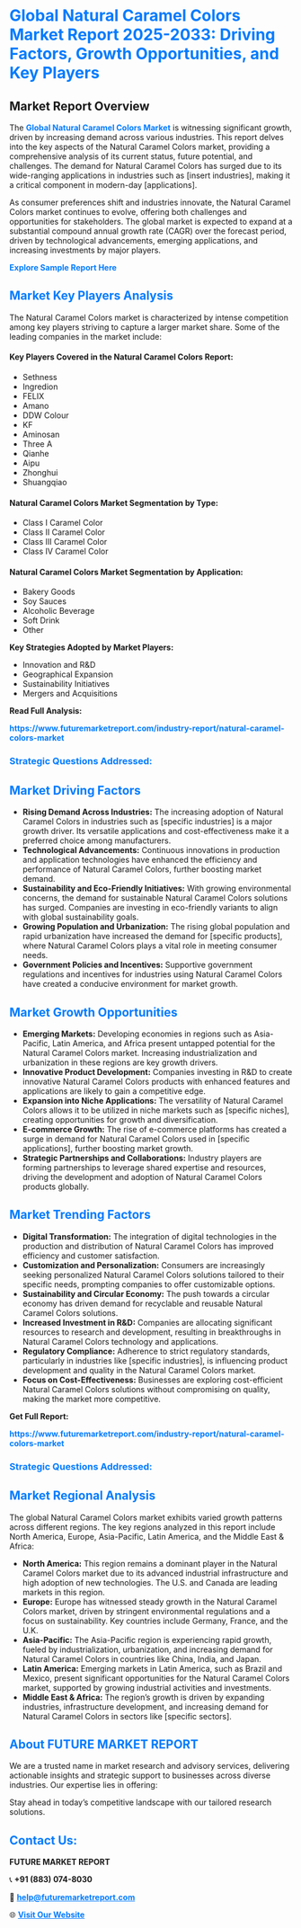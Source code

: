 <h1 style="color: #007BFF;">Global Natural Caramel Colors Market Report 2025-2033: Driving Factors, Growth Opportunities, and Key Players</h1>

<section id="overview">
<h2>Market Report Overview</h2>
<p>The <a href="https://www.futuremarketreport.com/industry-report/natural-caramel-colors-market" style="color: #007BFF; text-decoration: none;"><strong>Global Natural Caramel Colors Market</strong></a> is witnessing significant growth, driven by increasing demand across various industries. This report delves into the key aspects of the Natural Caramel Colors market, providing a comprehensive analysis of its current status, future potential, and challenges. The demand for Natural Caramel Colors has surged due to its wide-ranging applications in industries such as [insert industries], making it a critical component in modern-day [applications].</p>
<p>As consumer preferences shift and industries innovate, the Natural Caramel Colors market continues to evolve, offering both challenges and opportunities for stakeholders. The global market is expected to expand at a substantial compound annual growth rate (CAGR) over the forecast period, driven by technological advancements, emerging applications, and increasing investments by major players.</p>
</section>

<section id="overview">
<p><a href="https://www.futuremarketreport.com/request-sample/reportId=91907" style="color: #007BFF; text-decoration: none;"><strong>Explore Sample Report Here</strong></a></p>
</section>

<section id="key-players">
<h2 style="color: #007BFF;">Market Key Players Analysis</h2>
<p>The Natural Caramel Colors market is characterized by intense competition among key players striving to capture a larger market share. Some of the leading companies in the market include:</p>
<h4>Key Players Covered in the Natural Caramel Colors Report:</h4>
<ul><li>Sethness</li><li>Ingredion</li><li>FELIX</li><li>Amano</li><li>DDW Colour</li><li>KF</li><li>Aminosan</li><li>Three A</li><li>Qianhe</li><li>Aipu</li><li>Zhonghui</li><li>Shuangqiao</li></ul>
<h4>Natural Caramel Colors Market Segmentation by Type:</h4>
<ul><li>Class I Caramel Color</li><li>Class II Caramel Color</li><li>Class III Caramel Color</li><li>Class IV Caramel Color</li></ul>

<h4>Natural Caramel Colors Market Segmentation by Application:</h4>
<ul><li>Bakery Goods</li><li>Soy Sauces</li><li>Alcoholic Beverage</li><li>Soft Drink</li><li>Other</li></ul>
<p><strong>Key Strategies Adopted by Market Players:</strong></p>
<ul>
<li>Innovation and R&D</li>
<li>Geographical Expansion</li>
<li>Sustainability Initiatives</li>
<li>Mergers and Acquisitions</li>
</ul>
</section>

<section>
<p><strong>Read Full Analysis: </strong></p><a href="https://www.futuremarketreport.com/industry-report/natural-caramel-colors-market" style="color: #007BFF; text-decoration: none;"><strong>https://www.futuremarketreport.com/industry-report/natural-caramel-colors-market</strong></a>
<h3 style="color: #007BFF;">Strategic Questions Addressed:</h3>
</section>

<section id="driving-factors">
<h2 style="color: #007BFF;">Market Driving Factors</h2>
<ul>
<li><strong>Rising Demand Across Industries:</strong> The increasing adoption of Natural Caramel Colors in industries such as [specific industries] is a major growth driver. Its versatile applications and cost-effectiveness make it a preferred choice among manufacturers.</li>
<li><strong>Technological Advancements:</strong> Continuous innovations in production and application technologies have enhanced the efficiency and performance of Natural Caramel Colors, further boosting market demand.</li>
<li><strong>Sustainability and Eco-Friendly Initiatives:</strong> With growing environmental concerns, the demand for sustainable Natural Caramel Colors solutions has surged. Companies are investing in eco-friendly variants to align with global sustainability goals.</li>
<li><strong>Growing Population and Urbanization:</strong> The rising global population and rapid urbanization have increased the demand for [specific products], where Natural Caramel Colors plays a vital role in meeting consumer needs.</li>
<li><strong>Government Policies and Incentives:</strong> Supportive government regulations and incentives for industries using Natural Caramel Colors have created a conducive environment for market growth.</li>
</ul>
</section>

<section id="growth-opportunities">
<h2 style="color: #007BFF;">Market Growth Opportunities</h2>
<ul>
<li><strong>Emerging Markets:</strong> Developing economies in regions such as Asia-Pacific, Latin America, and Africa present untapped potential for the Natural Caramel Colors market. Increasing industrialization and urbanization in these regions are key growth drivers.</li>
<li><strong>Innovative Product Development:</strong> Companies investing in R&D to create innovative Natural Caramel Colors products with enhanced features and applications are likely to gain a competitive edge.</li>
<li><strong>Expansion into Niche Applications:</strong> The versatility of Natural Caramel Colors allows it to be utilized in niche markets such as [specific niches], creating opportunities for growth and diversification.</li>
<li><strong>E-commerce Growth:</strong> The rise of e-commerce platforms has created a surge in demand for Natural Caramel Colors used in [specific applications], further boosting market growth.</li>
<li><strong>Strategic Partnerships and Collaborations:</strong> Industry players are forming partnerships to leverage shared expertise and resources, driving the development and adoption of Natural Caramel Colors products globally.</li>
</ul>
</section>

<section id="trending-factors">
<h2 style="color: #007BFF;">Market Trending Factors</h2>
<ul>
<li><strong>Digital Transformation:</strong> The integration of digital technologies in the production and distribution of Natural Caramel Colors has improved efficiency and customer satisfaction.</li>
<li><strong>Customization and Personalization:</strong> Consumers are increasingly seeking personalized Natural Caramel Colors solutions tailored to their specific needs, prompting companies to offer customizable options.</li>
<li><strong>Sustainability and Circular Economy:</strong> The push towards a circular economy has driven demand for recyclable and reusable Natural Caramel Colors solutions.</li>
<li><strong>Increased Investment in R&D:</strong> Companies are allocating significant resources to research and development, resulting in breakthroughs in Natural Caramel Colors technology and applications.</li>
<li><strong>Regulatory Compliance:</strong> Adherence to strict regulatory standards, particularly in industries like [specific industries], is influencing product development and quality in the Natural Caramel Colors market.</li>
<li><strong>Focus on Cost-Effectiveness:</strong> Businesses are exploring cost-efficient Natural Caramel Colors solutions without compromising on quality, making the market more competitive.</li>
</ul>
</section>

<section>
<p><strong>Get Full Report: </strong></p><a href="https://www.futuremarketreport.com/industry-report/natural-caramel-colors-market" style="color: #007BFF; text-decoration: none;"><strong>https://www.futuremarketreport.com/industry-report/natural-caramel-colors-market</strong></a>
<h3 style="color: #007BFF;">Strategic Questions Addressed:</h3>
</section>


<section id="regional-analysis">
<h2 style="color: #007BFF;">Market Regional Analysis</h2>
<p>The global Natural Caramel Colors market exhibits varied growth patterns across different regions. The key regions analyzed in this report include North America, Europe, Asia-Pacific, Latin America, and the Middle East & Africa:</p>
<ul>
<li><strong>North America:</strong> This region remains a dominant player in the Natural Caramel Colors market due to its advanced industrial infrastructure and high adoption of new technologies. The U.S. and Canada are leading markets in this region.</li>
<li><strong>Europe:</strong> Europe has witnessed steady growth in the Natural Caramel Colors market, driven by stringent environmental regulations and a focus on sustainability. Key countries include Germany, France, and the U.K.</li>
<li><strong>Asia-Pacific:</strong> The Asia-Pacific region is experiencing rapid growth, fueled by industrialization, urbanization, and increasing demand for Natural Caramel Colors in countries like China, India, and Japan.</li>
<li><strong>Latin America:</strong> Emerging markets in Latin America, such as Brazil and Mexico, present significant opportunities for the Natural Caramel Colors market, supported by growing industrial activities and investments.</li>
<li><strong>Middle East & Africa:</strong> The region’s growth is driven by expanding industries, infrastructure development, and increasing demand for Natural Caramel Colors in sectors like [specific sectors].</li>
</ul>
</section>

<footer>
<h2 style="color: #007BFF;">About FUTURE MARKET REPORT</h2>
<p>We are a trusted name in market research and advisory services, delivering actionable insights and strategic support to businesses across diverse industries. Our expertise lies in offering:</p>

<p>Stay ahead in today’s competitive landscape with our tailored research solutions.</p>

<h2 style="color: #007BFF;">Contact Us:</h2>
<p><strong>FUTURE MARKET REPORT</strong></p>
<p>📞 <strong>+91 (883) 074-8030</strong></p>
<p>📧 <strong><a href="mailto:help@futuremarketreport.com" style="color: #007BFF;">help@futuremarketreport.com</a></strong></p>
<p>🌐 <strong><a href="https://www.futuremarketreport.com/" style="color: #007BFF;">Visit Our Website</a></strong></p>
</footer>